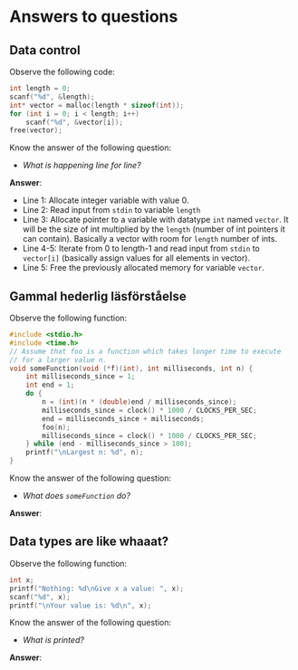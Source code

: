 # Answers to questions

## Data control

Observe the following code:

```c++
int length = 0;
scanf("%d", &length);
int* vector = malloc(length * sizeof(int));
for (int i = 0; i < length; i++)
    scanf("%d", &vector[i]);
free(vector);
```

Know the answer of the following question:

- _What is happening line for line?_

**Answer**:

- Line 1: Allocate integer variable with value 0.
- Line 2: Read input from `stdin` to variable `length`
- Line 3: Allocate pointer to a variable with datatype `int` named `vector`. It will be the size of int multiplied by the `length` (number of int pointers it can contain). Basically a vector with room for `length` number of ints.
- Line 4-5: Iterate from 0 to length-1 and read input from `stdin` to `vector[i]` (basically assign values for all elements in vector).
- Line 5: Free the previously allocated memory for variable `vector`.

## Gammal hederlig läsförståelse

Observe the following function:

```c++
#include <stdio.h>
#include <time.h>
// Assume that foo is a function which takes longer time to execute
// for a larger value n.
void someFunction(void (*f)(int), int milliseconds, int n) {
    int milliseconds_since = 1;
    int end = 1;
    do {
        n = (int)(n * (double)end / milliseconds_since);
        milliseconds_since = clock() * 1000 / CLOCKS_PER_SEC;
        end = milliseconds_since + milliseconds;
        foo(n);
        milliseconds_since = clock() * 1000 / CLOCKS_PER_SEC;
    } while (end - milliseconds_since > 100);
    printf("\nLargest n: %d", n);
}
```

Know the answer of the following question:

- _What does `someFunction` do?_

**Answer**:

## Data types are like whaaat?

Observe the following function:

```c++
int x;
printf("Nothing: %d\nGive x a value: ", x);
scanf("%d", x);
printf("\nYour value is: %d\n", x);
```

Know the answer of the following question:

- _What is printed?_

**Answer**:
